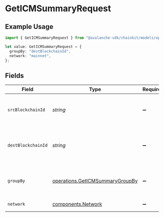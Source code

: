 # GetICMSummaryRequest

## Example Usage

```typescript
import { GetICMSummaryRequest } from "@avalanche-sdk/chainkit/models/operations";

let value: GetICMSummaryRequest = {
  groupBy: "destBlockchainId",
  network: "mainnet",
};
```

## Fields

| Field                                                                                  | Type                                                                                   | Required                                                                               | Description                                                                            | Example                                                                                |
| -------------------------------------------------------------------------------------- | -------------------------------------------------------------------------------------- | -------------------------------------------------------------------------------------- | -------------------------------------------------------------------------------------- | -------------------------------------------------------------------------------------- |
| `srcBlockchainId`                                                                      | *string*                                                                               | :heavy_minus_sign:                                                                     | Query param for retrieving items for a specific source (initiating) blockchain id.     |                                                                                        |
| `destBlockchainId`                                                                     | *string*                                                                               | :heavy_minus_sign:                                                                     | Query param for retrieving items for a specific destination (receiving) blockchain id. |                                                                                        |
| `groupBy`                                                                              | [operations.GetICMSummaryGroupBy](../../models/operations/geticmsummarygroupby.md)     | :heavy_minus_sign:                                                                     | Group results by srcBlockchainId, destBlockchainId, or both (comma-separated)          | destBlockchainId                                                                       |
| `network`                                                                              | [components.Network](../../models/components/network.md)                               | :heavy_minus_sign:                                                                     | Either mainnet or testnet/fuji.                                                        | mainnet                                                                                |